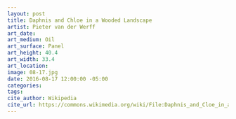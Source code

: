 ```yaml
---
layout: post
title: Daphnis and Chloe in a Wooded Landscape
artist: Pieter van der Werff
art_date:
art_medium: Oil
art_surface: Panel
art_height: 40.4
art_width: 33.4
art_location:
image: 08-17.jpg
date: 2016-08-17 12:00:00 -05:00
categories:
tags:
cite_author: Wikipedia
cite_url: https://commons.wikimedia.org/wiki/File:Daphnis_and_Cloe_in_a_wooded_landscape.jpg
---
```

